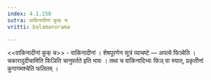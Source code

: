 ```yaml
---
index: 4.1.158
sutra: वाकिनादीनां कुक् च
vritti: balamanorama

---
```

<<वाकिनादीनां कुक् च>> - वाकिनादीनां । शेषपूरणेन सूत्रं व्याचष्टे — अपत्ये फिञ्वेति । चकारादुदीचामिति फिञिति चानुवर्तते इति भावः । तथा च वाकिनादिभ्यः फिञ् वा स्यात्, प्रकृतीनां कुगागमश्चेति फलितम् ।